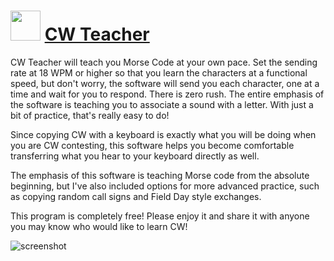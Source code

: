 ﻿# <img src="https://cdn.jsdelivr.net/gh/chtof/chocolatey-packages/manual/cw-teacher/cw-teacher.png" width="48" height="48"/> [CW Teacher](https://chocolatey.org/packages/cw-teacher)

CW Teacher will teach you Morse Code at your own pace. Set the sending rate at 18 WPM or higher so that you learn the characters at a functional speed, but don't worry, the software will send you each character, one at a time and wait for you to respond. There is zero rush. The entire emphasis of the software is teaching you to associate a sound with a letter. With just a bit of practice, that's really easy to do!

Since copying CW with a keyboard is exactly what you will be doing when you are CW contesting, this software helps you become comfortable transferring what you hear to your keyboard directly as well.

The emphasis of this software is teaching Morse code from the absolute beginning, but I've also included options for more advanced practice, such as copying random call signs and Field Day style exchanges.

This program is completely free! Please enjoy it and share it with anyone you may know who would like to learn CW!

![screenshot](https://cdn.jsdelivr.net/gh/chtof/chocolatey-packages/manual/cw-teacher/screenshot.png)